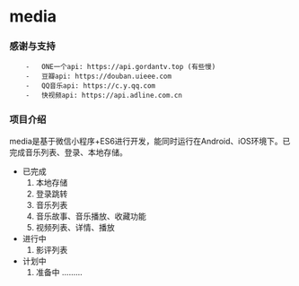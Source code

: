 # media

### 感谢与支持
```
    -   ONE一个api: https://api.gordantv.top (有些慢)
    -   豆瓣api: https://douban.uieee.com
    -   QQ音乐api: https://c.y.qq.com
    -   快视频api: https://api.adline.com.cn
```
###  项目介绍
media是基于微信小程序+ES6进行开发，能同时运行在Android、iOS环境下。已完成音乐列表、登录、本地存储。
- 已完成
    1. 本地存储
    2. 登录跳转
    3. 音乐列表
    4. 音乐故事、音乐播放、收藏功能
    5. 视频列表、详情、播放
- 进行中
    1. 影评列表
- 计划中
    1. 准备中 .........